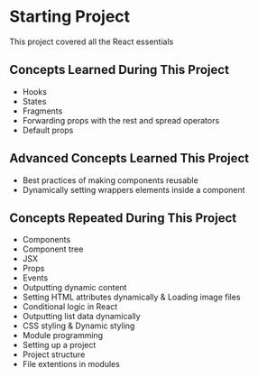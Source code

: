# Starting Project

This project covered all the React essentials

## Concepts Learned During This Project

- Hooks
- States
- Fragments
- Forwarding props with the rest and spread operators
- Default props

## Advanced Concepts Learned This Project

- Best practices of making components reusable
- Dynamically setting wrappers elements inside a component

## Concepts Repeated During This Project

- Components
- Component tree
- JSX
- Props
- Events
- Outputting dynamic content
- Setting HTML attributes dynamically & Loading image files
- Conditional logic in React
- Outputting list data dynamically
- CSS styling & Dynamic styling
- Module programming
- Setting up a project
- Project structure
- File extentions in modules
